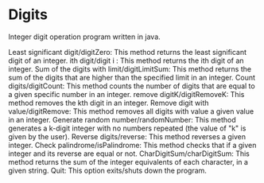 # Digits
Integer digit operation program written in java.

Least significant digit/digitZero: This method returns the least significant digit of an integer.
ith digit/digit i : This method returns the ith digit of an integer.
Sum of the digits with limit/digitLimitSum: This method returns the sum of the digits that are higher than the specified limit in an integer.
Count digits/digitCount: This method counts the number of digits that are equal to a given specific number in an integer.
remove digitK/digitRemoveK: This method removes the kth digit in an integer.
Remove digit with value/digitRemove: This method removes all digits with value a given value in an integer.
Generate random number/randomNumber: This method generates a k-digit integer with no numbers repeated (the value of "k" is given by the user).
Reverse digits/reverse: This method reverses a given integer.
Check palindrome/isPalindrome: This method checks that if a given integer and its reverse are equal or not.
CharDigitSum/charDigitSum: This method returns the sum of the integer equivalents of each character, in a given string.
Quit: This option exits/shuts down the program.
